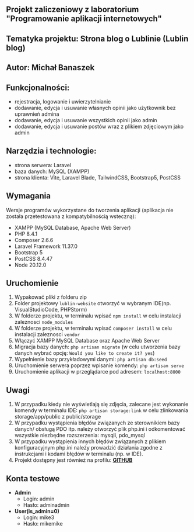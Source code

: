 ## Projekt zaliczeniowy z laboratorium "Programowanie aplikacji internetowych"

## Tematyka projektu: Strona blog o Lublinie (Lublin blog)

## Autor: Michał Banaszek

## Funkcjonalności:
- rejestracja, logowanie i uwierzytelnianie
- dodawanie, edycja i usuwanie własnych opinii jako użytkownik bez uprawnień admina
- dodawanie, edycja i usuwanie wszystkich opinii jako admin 
- dodawanie, edycja i usuwanie postów wraz z plikiem zdjęciowym jako admin

## Narzędzia i technologie:
- strona serwera: Laravel
- baza danych: MySQL (XAMPP)
- strona klienta: Vite, Laravel Blade, TailwindCSS, Bootstrap5, PostCSS

## Wymagania

Wersje programów wykorzystane do tworzenia aplikacji (aplikacja nie została przetestowana z kompatybilnością wsteczną):
- XAMPP (MySQL Database, Apache Web Server)
- PHP 8.4.1
- Composer 2.6.6
- Laravel Framework 11.37.0
- Bootstrap 5
- PostCSS 8.4.47
- Node 20.12.0

## Uruchomienie
1. Wypakować pliki z folderu zip
2. Folder projektowy `lublin-website` otworzyć w wybranym IDE(np. VisualStudioCode, PHPStorm)
3. W folderze projektu, w terminalu wpisać `npm install` w celu instalacji zaleznosci `node_modules`
4. W folderze projektu, w terminalu wpisać `composer install` w celu instalacji zaleznosci `vendor`
5. Włączyć XAMPP MySQL Database oraz Apache Web Server
6. Migracja bazy danych: `php artisan migrate` (w celu utworzenia bazy danych wybrać opcję: `Would you like to create it? yes`)
7. Wypełnienie bazy przykładowymi danymi: `php artisan db:seed`
8. Uruchomienie serwera poprzez wpisanie komendy: `php artisan serve`
9. Uruchomienie aplikacji w przeglądarce pod adresem: `localhost:8000`

## Uwagi
1. W przypadku kiedy nie wyświetlają się zdjęcia, zalecane jest wykonanie komendy w terminalu IDE: `php artisan storage:link` w celu zlinkowania storage/app/public z public/storage
2. W przypadku wystąpienia błędów związanych ze sterownikiem bazy danych/ obsługą PDO itp. należy otworzyć plik php.ini i odkomentować wszystkie niezbędne rozszerzenia: mysqli, pdo_mysql
3. W przypadku wystąpienia innych błędów związanych z plikiem konfiguracyjnym php.ini należy prowadzić działania zgodne z instrukcjami i kodami błędów w terminalu (np. w IDE). 
4. Projekt dostępny jest również na profilu: **[GITHUB](https://github.com/M1keEm/lublin-website)**

## Konta testowe
-   **Admin**
    -   Login: admin
    -   Hasło: adminadmin
-   **User(is_admin=0)**
    -   Login: mike3
    -   Hasło: mikemike

